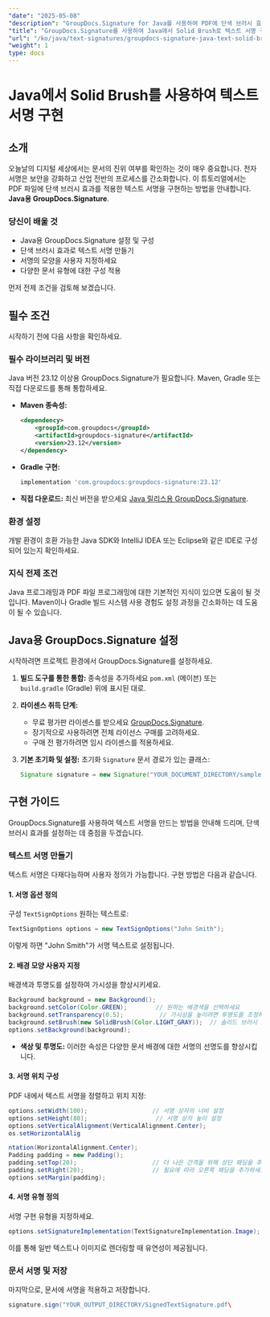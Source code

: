 ```yaml
---
"date": "2025-05-08"
"description": "GroupDocs.Signature for Java를 사용하여 PDF에 단색 브러시 효과를 적용한 텍스트 서명을 구현하는 방법을 알아보세요. 문서 보안을 강화하고 디지털 서명 프로세스를 간소화하세요."
"title": "GroupDocs.Signature를 사용하여 Java에서 Solid Brush로 텍스트 서명 구현"
"url": "/ko/java/text-signatures/groupdocs-signature-java-text-solid-brush/"
"weight": 1
type: docs
---
```

# Java에서 Solid Brush를 사용하여 텍스트 서명 구현

## 소개

오늘날의 디지털 세상에서는 문서의 진위 여부를 확인하는 것이 매우 중요합니다. 전자 서명은 보안을 강화하고 산업 전반의 프로세스를 간소화합니다. 이 튜토리얼에서는 PDF 파일에 단색 브러시 효과를 적용한 텍스트 서명을 구현하는 방법을 안내합니다. **Java용 GroupDocs.Signature**.

### 당신이 배울 것
- Java용 GroupDocs.Signature 설정 및 구성
- 단색 브러시 효과로 텍스트 서명 만들기
- 서명의 모양을 사용자 지정하세요
- 다양한 문서 유형에 대한 구성 적용

먼저 전제 조건을 검토해 보겠습니다.

## 필수 조건

시작하기 전에 다음 사항을 확인하세요.

### 필수 라이브러리 및 버전
Java 버전 23.12 이상용 GroupDocs.Signature가 필요합니다. Maven, Gradle 또는 직접 다운로드를 통해 통합하세요.

- **Maven 종속성:**
  
  ```xml
  <dependency>
      <groupId>com.groupdocs</groupId>
      <artifactId>groupdocs-signature</artifactId>
      <version>23.12</version>
  </dependency>
  ```

- **Gradle 구현:**
  
  ```gradle
  implementation 'com.groupdocs:groupdocs-signature:23.12'
  ```

- **직접 다운로드:** 
  최신 버전을 받으세요 [Java 릴리스용 GroupDocs.Signature](https://releases.groupdocs.com/signature/java/).

### 환경 설정
개발 환경이 호환 가능한 Java SDK와 IntelliJ IDEA 또는 Eclipse와 같은 IDE로 구성되어 있는지 확인하세요.

### 지식 전제 조건
Java 프로그래밍과 PDF 파일 프로그래밍에 대한 기본적인 지식이 있으면 도움이 될 것입니다. Maven이나 Gradle 빌드 시스템 사용 경험도 설정 과정을 간소화하는 데 도움이 될 수 있습니다.

## Java용 GroupDocs.Signature 설정
시작하려면 프로젝트 환경에서 GroupDocs.Signature를 설정하세요.

1. **빌드 도구를 통한 통합:**
   종속성을 추가하세요 `pom.xml` (메이븐) 또는 `build.gradle` (Gradle) 위에 표시된 대로.

2. **라이센스 취득 단계:**
   - 무료 평가판 라이센스를 받으세요 [GroupDocs.Signature](https://purchase.groupdocs.com/buy).
   - 장기적으로 사용하려면 전체 라이선스 구매를 고려하세요.
   - 구매 전 평가하려면 임시 라이센스를 적용하세요.

3. **기본 초기화 및 설정:**
   초기화 `Signature` 문서 경로가 있는 클래스:
   
   ```java
   Signature signature = new Signature("YOUR_DOCUMENT_DIRECTORY/sample.pdf");
   ```

## 구현 가이드
GroupDocs.Signature를 사용하여 텍스트 서명을 만드는 방법을 안내해 드리며, 단색 브러시 효과를 설정하는 데 중점을 두겠습니다.

### 텍스트 서명 만들기
텍스트 서명은 다재다능하며 사용자 정의가 가능합니다. 구현 방법은 다음과 같습니다.

#### 1. 서명 옵션 정의
구성 `TextSignOptions` 원하는 텍스트로:

```java
TextSignOptions options = new TextSignOptions("John Smith");
```
이렇게 하면 "John Smith"가 서명 텍스트로 설정됩니다.

#### 2. 배경 모양 사용자 지정
배경색과 투명도를 설정하여 가시성을 향상시키세요.

```java
Background background = new Background();
background.setColor(Color.GREEN);        // 원하는 배경색을 선택하세요
background.setTransparency(0.5);          // 가시성을 높이려면 투명도를 조정하세요
background.setBrush(new SolidBrush(Color.LIGHT_GRAY));  // 솔리드 브러시 효과 적용
options.setBackground(background);
```

- **색상 및 투명도:** 이러한 속성은 다양한 문서 배경에 대한 서명의 선명도를 향상시킵니다.

#### 3. 서명 위치 구성
PDF 내에서 텍스트 서명을 정렬하고 위치 지정:

```java
options.setWidth(100);                  // 서명 상자의 너비 설정
options.setHeight(80);                   // 서명 상자 높이 설정
options.setVerticalAlignment(VerticalAlignment.Center);
os.setHorizontalAlig

ntation(HorizontalAlignment.Center);
Padding padding = new Padding();
padding.setTop(20);                     // 더 나은 간격을 위해 상단 패딩을 추가하세요
padding.setRight(20);                   // 필요에 따라 오른쪽 패딩을 추가하세요
options.setMargin(padding);
```

#### 4. 서명 유형 정의
서명 구현 유형을 지정하세요.

```java
options.setSignatureImplementation(TextSignatureImplementation.Image);
```
이를 통해 일반 텍스트나 이미지로 렌더링할 때 유연성이 제공됩니다.

### 문서 서명 및 저장
마지막으로, 문서에 서명을 적용하고 저장합니다.

```java
signature.sign("YOUR_OUTPUT_DIRECTORY/SignedTextSignature.pdf\